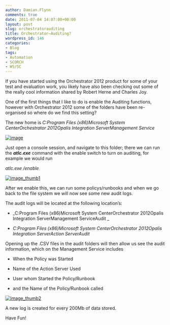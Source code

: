 ```yaml
---
author: Damian.Flynn
comments: true
date: 2011-07-04 14:07:00+00:00
layout: post
slug: orchestratorauditing
title: Orchestrator–Auditing?
wordpress_id: 146
categories:
- Blog
tags:
- Automation
- SCORCH
- WS/SC
---
```


If you have started using the Orchestrator 2012 product for some of your test and evaluation work, you likely have also been checking out some of the really cool information shared by Robert Herne and Charles Joy.

One of the first things that I like to do is enable the Auditing functions, however with Orchestrator 2012 some of the folders have been re-organised so where do we find this setting?

The new home is _C:Program Files (x86)Microsoft System CenterOrchestrator 2012Opalis Integration ServerManagement Service_

[![image](/Media/2014/02/image_thumb.png)](/Media/2014/02/image.png)

Just open a console session, and navigate to this folder; there we can run the **_atlc.exe_** command with the enable switch to turn on auditing, for example we would run

_atlc.exe /enable_

[![image_thumb1](/Media/2014/02/image_thumb1_thumb.png)](/Media/2014/02/image_thumb1.png)

After we enable this, we can run some policys/runbooks and when we go back to the file system we will now see some new audit logs.

The audit logs will be located at the following location’s:



	
  * _C:Program Files (x86)Microsoft System CenterOrchestrator 2012Opalis Integration ServerManagement ServiceAudit _

	
  * _C:Program Files (x86)Microsoft System CenterOrchestrator 2012Opalis Integration ServerAction ServerAudit_


Opening up the .CSV files in the audit folders will then allow us see the audit information, which on the Management Service includes

	
  * When the Policy was Started

	
  * Name of the Action Server Used

	
  * User whom Started the Policy/Runbook

	
  * and the Name of the Policy/Runbook called


[![image_thumb2](/Media/2014/02/image_thumb2_thumb1.png)](/Media/2014/02/image_thumb21.png)

A new log is created for every 200Mb of data stored.

Have Fun!
